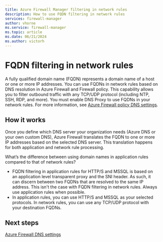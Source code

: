 ```yaml
---
title: Azure Firewall Manager filtering in network rules
description: How to use FQDN filtering in network rules
services: firewall-manager
author: vhorne
ms.service: firewall-manager
ms.topic: article
ms.date: 06/21/2024
ms.author: victorh
---
```


# FQDN filtering in network rules

A fully qualified domain name (FQDN) represents a domain name of a host or one or more IP addresses. You can use FQDNs in network rules based on DNS resolution in Azure Firewall and Firewall policy. This capability allows you to filter outbound traffic with any TCP/UDP protocol (including NTP, SSH, RDP, and more). You must enable DNS Proxy to use FQDNs in your network rules. For more information, see [Azure Firewall policy DNS settings](dns-settings.md).

## How it works

Once you define which DNS server your organization needs (Azure DNS or your own custom DNS), Azure Firewall translates the FQDN to one or more IP addresses based on the selected DNS server. This translation happens for both application and network rule processing.

What’s the difference between using domain names in application rules compared to that of network rules? 

- FQDN filtering in application rules for HTTP/S and MSSQL is based on an application level transparent proxy and the SNI header. As such, it can discern between two FQDNs that are resolved to the same IP address. This isn't the case with FQDN filtering in network rules. Always use application rules when possible.
- In application rules, you can use HTTP/S and MSSQL as your selected protocols. In network rules, you can use any TCP/UDP protocol with your destination FQDNs.

## Next steps

[Azure Firewall DNS settings](dns-settings.md)
